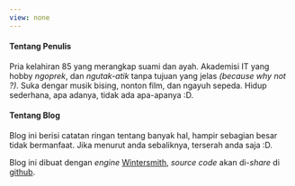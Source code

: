 ```yaml
---
view: none
---
```


#### Tentang Penulis

Pria kelahiran 85 yang merangkap suami dan ayah. Akademisi IT yang hobby _ngoprek_, dan _ngutak-atik_ tanpa tujuan yang jelas _(because why not ?)_. Suka dengar musik bising, nonton film, dan ngayuh sepeda. Hidup sederhana, apa adanya, tidak ada apa-apanya :D.

#### Tentang Blog

Blog ini berisi catatan ringan tentang banyak hal, hampir sebagian besar tidak bermanfaat. Jika menurut anda sebaliknya, terserah anda saja :D.

Blog ini dibuat dengan _engine_ [Wintersmith](http://wintersmith.io), _source code_ akan di-_share_ di [github](https://github.com/sad301).